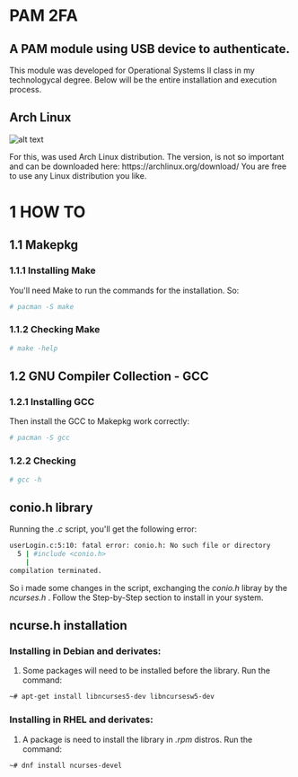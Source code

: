 <h1>PAM 2FA</h1> 
<h2>A PAM module using USB device to authenticate.</h2>
<p>This module was developed for Operational Systems II class in my technologycal degree. Below will be the entire installation and execution process.</p>
<h2>Arch Linux</h2>
<img src="https://archlinux.org/static/logos/archlinux-logo-dark-90dpi.ebdee92a15b3.png" alt="alt text"
 width="" height="">
 <p>For this, was used Arch Linux distribution. The version, is not so important and can be downloaded here: https://archlinux.org/download/ You are free to use any Linux distribution you like.</p>

<h1>1 HOW TO</h1>
<h2>1.1 Makepkg</h2>
<h3>1.1.1 Installing Make</h3>

You'll need Make to run the commands for the installation. So:
```bash
# pacman -S make
```
<h3>1.1.2 Checking Make</h3>

```bash
# make -help
```
<h2>1.2 GNU Compiler Collection - GCC</h2>
<h3>1.2.1 Installing GCC</h3>
Then install the GCC to Makepkg work correctly:

```bash
# pacman -S gcc
```
<h3>1.2.2 Checking</h3>

```bash
# gcc -h
```

## conio.h library

Running the _.c_ script, you'll get the following error:
```bash
userLogin.c:5:10: fatal error: conio.h: No such file or directory
  5 | #include <conio.h>
    |
compilation terminated.
```
So i made some changes in the script, exchanging the _conio.h_ libray by the _ncurses.h_ . Follow the Step-by-Step section to install in your system.

## ncurse.h installation

### Installing in Debian and derivates:

1. Some packages will need to be installed before the library. Run the command:
```bash
~# apt-get install libncurses5-dev libncursesw5-dev
```
### Installing in RHEL and derivates:

1. A package is need to install the library in *.rpm* distros. Run the command:
```bash
~# dnf install ncurses-devel
```
